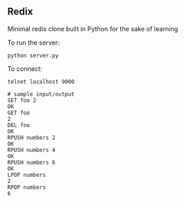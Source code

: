 ## Redix

Minimal redis clone built in Python for the sake of learning

To run the server:

    python server.py
  
To connect:

    telnet localhost 9000

    # sample input/output
    SET foo 2
    OK
    GET foo
    2
    DEL foo
    OK
    RPUSH numbers 2
    OK
    RPUSH numbers 4
    OK
    RPUSH numbers 6
    OK
    LPOP numbers
    2
    RPOP numbers
    6
  
  
